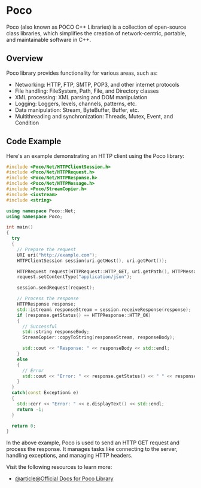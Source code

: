 # Poco

Poco (also known as POCO C++ Libraries) is a collection of open-source class libraries, which simplifies the creation of network-centric, portable, and maintainable software in C++. 

## Overview

Poco library provides functionality for various areas, such as:

- Networking: HTTP, FTP, SMTP, POP3, and other internet protocols
- File handling: FileSystem, Path, File, and Directory classes
- XML processing: XML parsing and DOM manipulation
- Logging: Loggers, levels, channels, patterns, etc.
- Data manipulation: Stream, ByteBuffer, Buffer, etc.
- Multithreading and synchronization: Threads, Mutex, Event, and Condition

## Code Example

Here's an example demonstrating an HTTP client using the Poco library:

```cpp
#include <Poco/Net/HTTPClientSession.h>
#include <Poco/Net/HTTPRequest.h>
#include <Poco/Net/HTTPResponse.h>
#include <Poco/Net/HTTPMessage.h>
#include <Poco/StreamCopier.h>
#include <iostream>
#include <string>

using namespace Poco::Net;
using namespace Poco;

int main()
{
  try
  {
    // Prepare the request
    URI uri("http://example.com");
    HTTPClientSession session(uri.getHost(), uri.getPort());

    HTTPRequest request(HTTPRequest::HTTP_GET, uri.getPath(), HTTPMessage::HTTP_1_1);
    request.setContentType("application/json");

    session.sendRequest(request);

    // Process the response
    HTTPResponse response;
    std::istream& responseStream = session.receiveResponse(response);
    if (response.getStatus() == HTTPResponse::HTTP_OK)
    {
      // Successful
      std::string responseBody;
      StreamCopier::copyToString(responseStream, responseBody);

      std::cout << "Response: " << responseBody << std::endl;
    }
    else
    {
      // Error
      std::cout << "Error: " << response.getStatus() << " " << response.getReason() << std::endl;
    }
  }
  catch(const Exception& e)
  {
    std::cerr << "Error: " << e.displayText() << std::endl;
    return -1;
  }

  return 0;
}
```

In the above example, Poco is used to send an HTTP GET request and process the response. It manages tasks like connecting to the server, handling exceptions, and managing HTTP headers.

Visit the following resources to learn more:

- [@article@Official Docs for Poco Library](https://docs.pocoproject.org/)